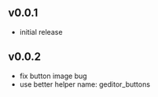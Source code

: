 ## v0.0.1

* initial release

## v0.0.2

* fix button image bug
* use better helper name: geditor_buttons